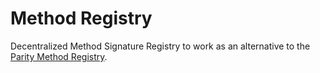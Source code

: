 # Method Registry

Decentralized Method Signature Registry to work as an alternative to the [Parity Method Registry](https://etherscan.io/address/0x44691b39d1a75dc4e0a0346cbb15e310e6ed1e86).
